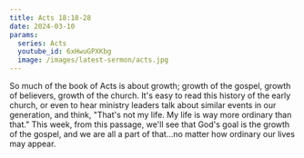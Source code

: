 ```yaml
---
title: Acts 18:18-28
date: 2024-03-10
params:
  series: Acts
  youtube_id: 6xHwuGPXKbg
  image: /images/latest-sermon/acts.jpg
---
```

So much of the book of Acts is about growth; growth of the gospel, growth of believers, growth of the church. It's easy to read this history of the early church, or even to hear ministry leaders talk about similar events in our generation, and think, "That's not my life. My life is way more ordinary than that." This week, from this passage, we'll see that God's goal is the growth of the gospel, and we are all a part of that...no matter how ordinary our lives may appear. 
